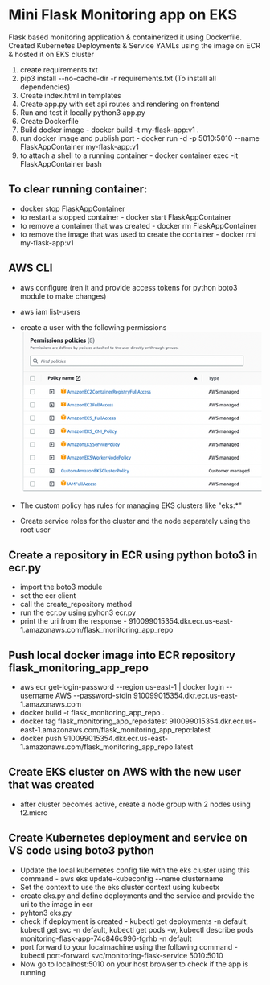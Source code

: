 # Mini Flask Monitoring app on EKS

Flask based monitoring application & containerized it using Dockerfile. Created
Kubernetes Deployments & Service YAMLs using the image on ECR & hosted it on EKS cluster

1. create requirements.txt
2. pip3 install --no-cache-dir -r requirements.txt (To install all dependencies)
3. Create index.html in templates
4. Create app.py with set api routes and rendering on frontend
5. Run and test it locally python3 app.py
6. Create Dockerfile
7. Build docker image - docker build -t my-flask-app:v1 .
8. run docker image and publish port - docker run -d -p 5010:5010 --name FlaskAppContainer my-flask-app:v1
9. to attach a shell to a running container - docker container exec -it FlaskAppContainer bash

## To clear running container:

- docker stop FlaskAppContainer
- to restart a stopped container - docker start FlaskAppContainer
- to remove a container that was created - docker rm FlaskAppContainer
- to remove the image that was used to create the container - docker rmi my-flask-app:v1

## AWS CLI

- aws configure (ren it and provide access tokens for python boto3 module to make changes)
- aws iam list-users
- create a user with the following permissions
  ![Alt text](./IAMUserPolicies.png)

- The custom policy has rules for managing EKS clusters like "eks:\*"
- Create service roles for the cluster and the node separately using the root user

## Create a repository in ECR using python boto3 in ecr.py

- import the boto3 module
- set the ecr client
- call the create_repository method
- run the ecr.py using pyhon3 ecr.py
- print the uri from the response - 910099015354.dkr.ecr.us-east-1.amazonaws.com/flask_monitoring_app_repo

## Push local docker image into ECR repository flask_monitoring_app_repo

- aws ecr get-login-password --region us-east-1 | docker login --username AWS --password-stdin 910099015354.dkr.ecr.us-east-1.amazonaws.com
- docker build -t flask_monitoring_app_repo .
- docker tag flask_monitoring_app_repo:latest 910099015354.dkr.ecr.us-east-1.amazonaws.com/flask_monitoring_app_repo:latest
- docker push 910099015354.dkr.ecr.us-east-1.amazonaws.com/flask_monitoring_app_repo:latest

## Create EKS cluster on AWS with the new user that was created

- after cluster becomes active, create a node group with 2 nodes using t2.micro

## Create Kubernetes deployment and service on VS code using boto3 python

- Update the local kubernetes config file with the eks cluster using this command - aws eks update-kubeconfig --name clustername
- Set the context to use the eks cluster context using kubectx
- create eks.py and define deployments and the service and provide the uri to the image in ecr
- pyhton3 eks.py
- check if deployment is created - kubectl get deployments -n default, kubectl get svc -n default, kubectl get pods -w, kubectl describe pods monitoring-flask-app-74c846c996-fgrhb -n default
- port forward to your localmachine using the following command - kubectl port-forward svc/monitoring-flask-service 5010:5010
- Now go to localhost:5010 on your host browser to check if the app is running
